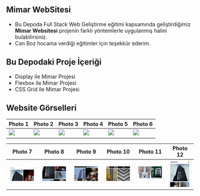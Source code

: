 ## Mimar WebSitesi
 * Bu Depoda Full Stack Web Geliştirme eğitimi kapsamında geliştirdiğimiz **Mimar Websitesi** projenin farklı yöntemlerle uygulanmış halini bulabilirsiniz.
 * Can Boz hocama verdiği eğitimler için teşekkür ederim.


## Bu Depodaki Proje İçeriği
 * Display ile Mimar Projesi
 * Flexbox ile Mimar Projesi
 * CSS Grid ile Mimar Projesi
    
    

## Website Görselleri
Photo 1 | Photo 2 | Photo 3 | Photo 4 | Photo 5 | Photo 6 |
------------ | ------------ | ------------ | ------------ | ------------ | ------------ | 
![](Photos/photo1.png) | ![](Photos/photo2.png) | ![](Photos/photo3.png) | ![](Photos/photo4.png) | ![](Photos/photo5.png) | ![](Photos/photo6.png) |

Photo 7 | Photo 8 | Photo 9 | Photo 10 | Photo 11 | Photo 12 |
------------ | ------------ | ------------ | ------------ | ------------ | ------------ | 
![](Photos/photo7.png) | ![](Photos/photo8.png) | ![](Photos/photo9.png) | ![](Photos/photo10.png) | ![](Photos/photo11.png) | ![](Photos/photo12.png) |
